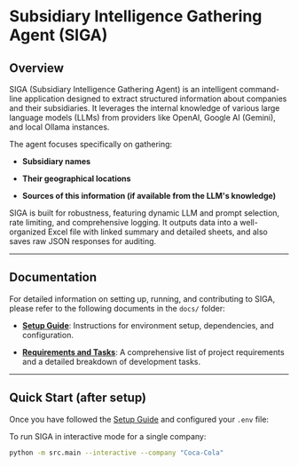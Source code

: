 # Subsidiary Intelligence Gathering Agent (SIGA)

## Overview

SIGA (Subsidiary Intelligence Gathering Agent) is an intelligent command-line application designed to extract structured information about companies and their subsidiaries. It leverages the internal knowledge of various large language models (LLMs) from providers like OpenAI, Google AI (Gemini), and local Ollama instances.

The agent focuses specifically on gathering:

* **Subsidiary names**

* **Their geographical locations**

* **Sources of this information (if available from the LLM's knowledge)**

SIGA is built for robustness, featuring dynamic LLM and prompt selection, rate limiting, and comprehensive logging. It outputs data into a well-organized Excel file with linked summary and detailed sheets, and also saves raw JSON responses for auditing.

---

## Documentation

For detailed information on setting up, running, and contributing to SIGA, please refer to the following documents in the `docs/` folder:

* [**Setup Guide**](docs/SETUP.md): Instructions for environment setup, dependencies, and configuration.

* [**Requirements and Tasks**](docs/Requirements%20and%20Tasks.md): A comprehensive list of project requirements and a detailed breakdown of development tasks.

---

## Quick Start (after setup)

Once you have followed the [Setup Guide](docs/SETUP.md) and configured your `.env` file:

To run SIGA in interactive mode for a single company:

```bash
python -m src.main --interactive --company "Coca-Cola"